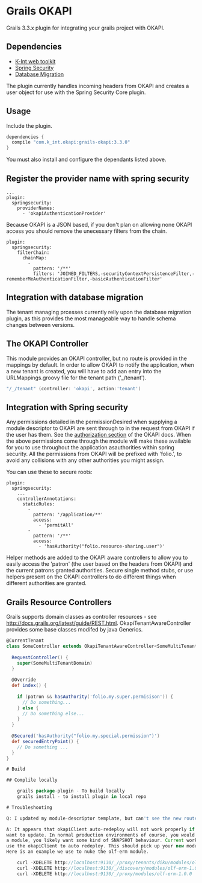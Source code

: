 # Grails OKAPI
Grails 3.3.x plugin for integrating your grails project with OKAPI.

## Dependencies
* [K-Int web toolkit](https://github.com/k-int/web-toolkit)
* [Spring Security](http://plugins.grails.org/plugin/grails/spring-security-core)
* [Database Migration](http://plugins.grails.org/plugin/grails/database-migration)

The plugin currently handles incoming headers from OKAPI and creates a user object for use with the Spring Security Core plugin.

## Usage

Include the plugin.
``` Groovy
dependencies {
  compile "com.k_int.okapi:grails-okapi:3.3.0"
}
```
You must also install and configure the dependants listed above.

## Register the provider name with spring security
``` YML
...
plugin:
  springsecurity:
    providerNames:
      - 'okapiAuthenticationProvider'
```
Because OKAPI is a JSON based, if you don't plan on allowing none OKAPI access you should remove the unecessary filters from the chain.
``` YML
plugin:
  springsecurity:
    filterChain:
      chainMap:
        - 
          pattern: '/**'
          filters: 'JOINED_FILTERS,-securityContextPersistenceFilter,-rememberMeAuthenticationFilter,-basicAuthenticationFilter'
```

## Integration with database migration
The tenant managing prcesses currently relly upon the database migration plugin, as this provides the most manageable way to handle schema changes between versions.

## The OKAPI Controller
This module provides an OKAPI controller, but no route is provided in the mappings by default. In order to allow OKAPI to notify the application, when a new tenant
is created, you will have to add aan entry into the URLMappings.groovy file for the tenant path ('_/tenant').

``` Groovy
"/_/tenant" (controller: 'okapi', action:'tenant')
```

## Integration with Spring security
Any permissions detailed in the permissionDesired when supplying a module descriptor to OKAPI are sent through to in the request from OKAPI if the user has them.
See the [authorization section](https://github.com/folio-org/okapi/blob/294a4328f542c5df8fc9d2b03ab3ed9474ac5006/doc/security.md#authorization) of the OKAPI docs.
When the above permissions come through the module will make these available for you to use throughout the application asauthorities within spring security. All
the permissions from OKAPI will be prefixed with 'folio.', to avoid any collisions with any other authorities you might assign.

You can use these to secure roots:
``` YML
plugin:
  springsecurity:
    ...  
    controllerAnnotations:
      staticRules:
        -
          pattern: '/application/**'
          access: 
            - 'permitAll'
        -
          pattern: '/**'
          access:
            - 'hasAuthority("folio.resource-sharing.user")'
```
Helper methods are added to the OKAPI aware controllers to allow you to easily access the 'patron' (the user based on the headers from OKAPI) and
the current patrons granted authorities.
Secure single method stubs, or use helpers present on the OKAPI controllers to do different things when different authorities are granted.

## Grails Resource Controllers

Grails supports domain classes as controller resources - see http://docs.grails.org/latest/guide/REST.html. OkapiTenantAwareController provides
some base classes modifed by java Generics.

``` Groovy
@CurrentTenant
class SomeController extends OkapiTenantAwareController<SomeMultiTenantDomain> {
  
  RequestController() {
    super(SomeMultiTenantDomain)
  }
  
  @Override
  def index() {
    
    if (patron && hasAuthority('folio.my.super.permisison')) {
      // Do something...
    } else {
      // Do something else...
    }
  }
  
  @Secured('hasAuthority("folio.my.special.permission")')
  def securedEntryPoint() {
    // Do something ...
  }
}

# Build

## Complile locally

    grails package-plugin - To build locally
    grails install - to install plugin in local repo

# Troubleshooting

Q: I updated my module-descriptor template, but can't see the new routes.

A: It appears that okapiClient auto-redeploy will not work properly if there are tennants attached to the module you
want to update. In normal production environments of course, you would increment the version number but if you're developing
a module, you likely want some kind of SNAPSHOT behaviour. Current work-around is to remove the module manually and then
use the okapiClient to auto redeploy. This should pick up your new module-descriptor template and make the paths available.
Here is an example we use to nuke the olf-erm module.

    curl -XDELETE http://localhost:9130/_/proxy/tenants/diku/modules/olf-erm-1.0.0
    curl -XDELETE http://localhost:9130/_/discovery/modules/olf-erm-1.0.0/localhost-olf-erm-1.0.0
    curl -XDELETE http://localhost:9130/_/proxy/modules/olf-erm-1.0.0


